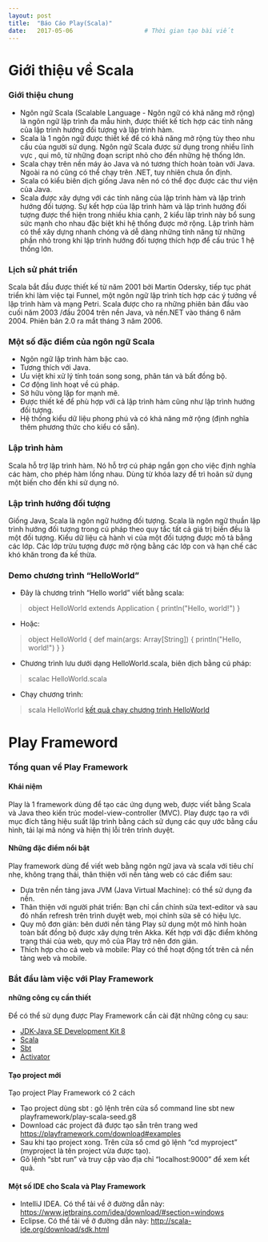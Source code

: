 ```yaml
---
layout: post
title:  "Báo Cáo Play(Scala)"
date:   2017-05-06                    # Thời gian tạo bài viết
---
```

# Giới thiệu về Scala
### Giới thiệu chung
-	Ngôn ngữ Scala (Scalable Language - Ngôn ngữ có khả năng mở rộng) là ngôn ngữ lập trình đa mẫu hình, được thiết kế tích hợp các tính năng của lập trình hướng đối tượng và lập trình hàm.
-	Scala là 1 ngôn ngữ được thiết kế để có khả năng mở rộng tùy theo nhu cầu của người sử dụng. Ngôn ngữ Scala được sử dụng trong nhiều lĩnh vực , qui mô, từ những đoạn script nhỏ cho đến những hệ thống lớn.
-	Scala chạy trên nền máy ảo Java và nó tương thích hoàn toàn với Java. Ngoài ra nó cũng có thể chạy trên .NET, tuy nhiên chưa ổn định.
-	Scala có kiểu biên dịch giống Java nên nó có thể đọc được các thư viện của Java.
-	Scala được xây dựng với các tính năng của lập trình hàm và lập trình hướng đối tượng. Sự kết hợp của lập trình hàm và lập trình hướng đối tượng được thể hiện trong nhiều khia cạnh, 2 kiểu lâp trình này bổ sung sức mạnh cho nhau đặc biệt khi hệ thống được mở rộng. Lập trình hàm có thể xây dựng nhanh chóng và dễ dàng những tính năng từ những phần nhỏ trong khi lập trình hướng đối tượng thích hợp để cấu trúc 1 hệ thống lớn.
### Lịch sử phát triển
Scala bắt đầu được thiết kế từ năm 2001 bởi Martin Odersky, tiếp tục phát triển khi làm việc tại Funnel, một ngôn ngữ lập trình tích hợp các ý tưởng về lập trình hàm và mạng Petri. Scala được cho ra những phiên bản đầu vào cuối năm 2003 /đầu 2004 trên nền Java, và nền.NET vào tháng 6 năm 2004. Phiên bản 2.0 ra mắt tháng 3 năm 2006. 
### Một số đặc điểm của ngôn ngữ Scala
- Ngôn ngữ lập trình hàm bậc cao.
- Tương thích với Java.
- Ưu việt khi xử lý tính toán song song, phân tán và bất đồng bộ.
- Cơ động linh hoạt về cú pháp.
- Sở hữu vòng lặp for mạnh mẽ.
- Được thiết kế để phù hợp với cả lập trình hàm cũng như lập trình hướng đối tượng.
- Hệ thống kiểu dữ liệu phong phú và có khả năng mở rộng (định nghĩa thêm phương thức cho kiểu có sẵn).
### Lập trình hàm
Scala hỗ trợ lập trình hàm. Nó hỗ trợ cú pháp ngắn gọn cho việc định nghĩa các hàm, cho phép hàm lồng nhau. Dùng từ khóa lazy để trì hoãn sử dụng một biến cho đến khi sử dụng nó.
### Lập trình hướng đối tượng
Giống Java, Scala là ngôn ngữ hướng đối tượng. Scala là ngôn ngữ thuần lập trình hướng đối tượng trong cú pháp theo quy tắc tất cả giá trị biến đều là một đối tượng. Kiểu dữ liệu cà hành vi của một đối tượng được mô tả bằng các lớp. Các lớp trừu tượng được mở rộng bằng các lớp con và hạn chế các khó khăn trong đa kế thừa.
### Demo chương trình “HelloWorld”
-	Đây là chương trình “Hello world” viết bằng scala:
> object HelloWorld extends Application {
> println("Hello, world!")
> }

-	Hoặc:
> object HelloWorld {
> def main(args: Array[String]) {
> println("Hello, world!")
> }
> }

-	Chương trình lưu dưới dạng HelloWorld.scala, biên dịch bằng cú pháp:
> scalac HelloWorld.scala

-	Chạy chương trình:
> scala HelloWorld
> [kết quả chạy chương trình HelloWorld](https://github.com/laitrongsang95/laitrongsang95.github.io/blob/master/images/demo5.JPG)

# Play Frameword
### Tổng quan về Play Framework
#### Khái niệm
Play là 1 framework dùng để tạo các ứng dụng web, được viết bằng Scala và Java theo kiến trúc model-view-controller (MVC). Play được tạo ra với mục đích tăng hiệu suất lập trình bằng cách sử dụng các quy ước bằng cầu hình, tải lại mã nóng và hiện thị lỗi trên trình duyệt.
#### Những đặc điểm nổi bật
Play framework dùng để viết web bằng ngôn ngữ java và scala với tiêu chí nhẹ, không trạng thái, thân thiện với nền tảng web có các điểm sau:
-	Dựa trên nền tảng java JVM (Java Virtual Machine): có thể sử dụng đa nền.
-	Thân thiện với người phát triển: Bạn chỉ cần chỉnh sửa text-editor và sau đó nhấn refresh trên trình duyệt web, mọi chỉnh sửa sẽ có hiệu lực.
-	Quy mô đơn giản: bên dưới nền tảng Play sử dụng một mô hình hoàn toàn bất đồng bộ được xây dựng trên Akka. Kết hợp với đặc điểm không trạng thái của web, quy mô của Play trở nên đơn giản.
-	Thích hợp cho cả web và mobile: Play có thể hoạt động tốt trên cả nền tảng web và mobile. 
### Bắt đầu làm việc với Play Framework
#### những công cụ cần thiết
Để có thể sử dụng được Play Framework cần cài đặt những công cụ sau:
- [JDK-Java SE Development Kit 8](http://www.oracle.com/technetwork/java/javase/downloads/jdk8-downloads-2133151.html)
-	[Scala](http://scala-lang.org/download/)
-	[Sbt](http://www.scala-sbt.org/download.html)
-	[Activator](https://www.lightbend.com/activator/download) 
#### Tạo project mới
Tạo project Play Framework có 2 cách
- Tạo project dùng sbt : gõ lệnh trên cửa sổ command line 				sbt new playframework/play-scala-seed.g8
- Download các project đã được tạo sẵn trên trang wed https://playframework.com/download#examples
-	Sau khi tạo project xong. Trên cửa sổ cmd gõ lệnh “cd myproject” (myproject là tên project vừa được tạo). 
-	Gõ lệnh “sbt run” và truy cập vào địa chỉ “localhost:9000” để xem kết quả.

#### Một số IDE cho Scala và Play Framework
-	IntelliJ IDEA. Có thể tải về ở đường dẫn này: https://www.jetbrains.com/idea/download/#section=windows
-	Eclipse. Có thể tải về ở đường dẫn này: http://scala-ide.org/download/sdk.html
